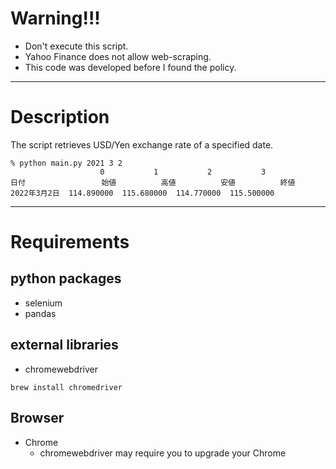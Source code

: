 # Warning!!!
- Don't execute this script.
- Yahoo Finance does not allow web-scraping.
- This code was developed before I found the policy.

---

# Description
The script retrieves USD/Yen exchange rate of a specified date.

```
% python main.py 2021 3 2
                    0           1           2           3
日付                 始値          高値          安値          終値
2022年3月2日  114.890000  115.680000  114.770000  115.500000
```

---

# Requirements

## python packages
- selenium
- pandas

## external libraries
- chromewebdriver
```
brew install chromedriver
```

## Browser
- Chrome
  - chromewebdriver may require you to upgrade your Chrome
  
